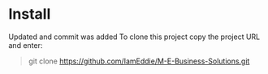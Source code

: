 # Install 

Updated and commit was added 
To clone this project copy the project URL and enter: 

> git clone https://github.com/IamEddie/M-E-Business-Solutions.git
